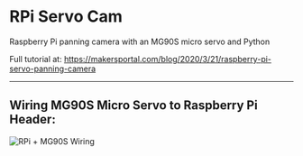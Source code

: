 # RPi Servo Cam

Raspberry Pi panning camera with an MG90S micro servo and Python

Full tutorial at: https://makersportal.com/blog/2020/3/21/raspberry-pi-servo-panning-camera

--- 
## Wiring MG90S Micro Servo to Raspberry Pi Header:

![RPi + MG90S Wiring](https://static1.squarespace.com/static/59b037304c0dbfb092fbe894/t/5e780e8a17689320401e6773/1584926358149/MG90S_wiring_RPI.png?format=750w)

